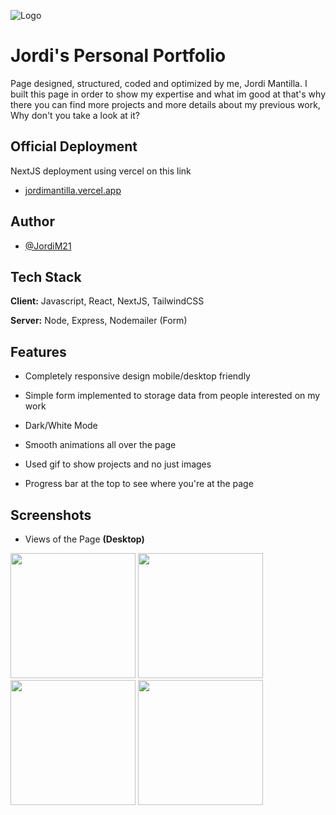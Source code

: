 
![Logo](https://i.imgur.com/O4q3Bf5.png)


# Jordi's Personal Portfolio

Page designed, structured, coded and optimized by me, Jordi Mantilla. I built this page in order to show my expertise and what im good at that's why there you can find more projects and more details about my previous work, Why don't you take a look at it?





## Official Deployment

NextJS deployment using vercel on this link
- [jordimantilla.vercel.app](https://www.github.com/JordiM21)
## Author

- [@JordiM21](https://www.github.com/JordiM21)


## Tech Stack

**Client:** Javascript, React, NextJS, TailwindCSS

**Server:** Node, Express, Nodemailer (Form)


## Features

- Completely responsive design mobile/desktop friendly 

- Simple form implemented to storage data from people interested on my work

- Dark/White Mode

- Smooth animations all over the page

- Used gif to show projects and no just images

- Progress bar at the top to see where you're at the page




## Screenshots

- Views of the Page **(Desktop)**

<div style={{display="flex"}}>
<img src="https://i.imgur.com/O4q3Bf5.png" width="200" />
<img src="https://i.imgur.com/X1y6hEo.png" width="200" />
<img src="https://i.imgur.com/kWMrr3Z.png" width="200" />
<img src="https://i.imgur.com/YSwPcpZ.png" width="200" />
</div>




